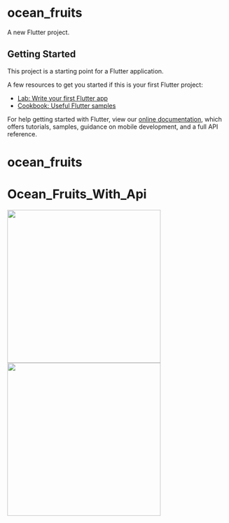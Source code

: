 # ocean_fruits

A new Flutter project.

## Getting Started

This project is a starting point for a Flutter application.

A few resources to get you started if this is your first Flutter project:

- [Lab: Write your first Flutter app](https://flutter.dev/docs/get-started/codelab)
- [Cookbook: Useful Flutter samples](https://flutter.dev/docs/cookbook)

For help getting started with Flutter, view our
[online documentation](https://flutter.dev/docs), which offers tutorials,
samples, guidance on mobile development, and a full API reference.
# ocean_fruits
# Ocean_Fruits_With_Api


<img src="https://github.com/aymansainshy/OpenSourceResturantApp/blob/master/ScreenShot/sc1.png" width="350"> <img src="https://github.com/aymansainshy/OpenSourceResturantApp/blob/master/ScreenShot/sc2.png" width="350"> 
